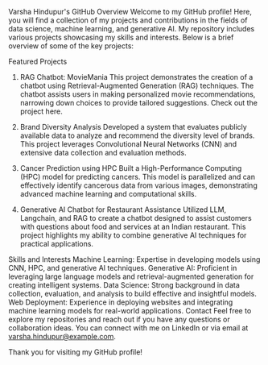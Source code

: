 
Varsha Hindupur's GitHub Overview
Welcome to my GitHub profile! Here, you will find a collection of my projects and contributions in the fields of data science, machine learning, and generative AI. My repository includes various projects showcasing my skills and interests. Below is a brief overview of some of the key projects:

Featured Projects
1. RAG Chatbot: MovieMania
This project demonstrates the creation of a chatbot using Retrieval-Augmented Generation (RAG) techniques. The chatbot assists users in making personalized movie recommendations, narrowing down choices to provide tailored suggestions. Check out the project here.

2. Brand Diversity Analysis
Developed a system that evaluates publicly available data to analyze and recommend the diversity level of brands. This project leverages Convolutional Neural Networks (CNN) and extensive data collection and evaluation methods.

3. Cancer Prediction using HPC
Built a High-Performance Computing (HPC) model for predicting cancers. This model is parallelized and can effectively identify cancerous data from various images, demonstrating advanced machine learning and computational skills.

4. Generative AI Chatbot for Restaurant Assistance
Utilized LLM, Langchain, and RAG to create a chatbot designed to assist customers with questions about food and services at an Indian restaurant. This project highlights my ability to combine generative AI techniques for practical applications.

Skills and Interests
Machine Learning: Expertise in developing models using CNN, HPC, and generative AI techniques.
Generative AI: Proficient in leveraging large language models and retrieval-augmented generation for creating intelligent systems.
Data Science: Strong background in data collection, evaluation, and analysis to build effective and insightful models.
Web Deployment: Experience in deploying websites and integrating machine learning models for real-world applications.
Contact
Feel free to explore my repositories and reach out if you have any questions or collaboration ideas. You can connect with me on LinkedIn or via email at varsha.hindupur@example.com.

Thank you for visiting my GitHub profile!

